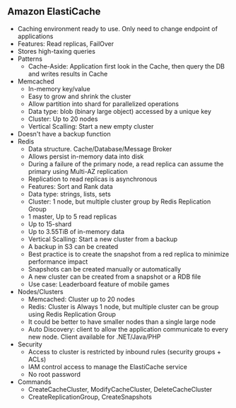 ## Amazon ElastiCache

* Caching environment ready to use. Only need to change endpoint of applications
* Features: Read replicas, FailOver
* Stores high-taxing queries
* Patterns
  * Cache-Aside: Application first look in the Cache, then query the DB and writes results in Cache
* Memcached
  * In-memory key/value
  * Easy to grow and shrink the cluster
  * Allow partition into shard for parallelized operations
  * Data type: blob (binary large object) accessed by a unique key
  * Cluster: Up to 20 nodes
  * Vertical Scalling: Start a new empty cluster
* Doesn't have a backup function
* Redis
  * Data structure. Cache/Database/Message Broker
  * Allows persist in-memory data into disk
  * During a failure of the primary node, a read replica can assume the primary using Multi-AZ replication
  * Replication to read replicas is asynchronous
  * Features: Sort and Rank data
  * Data type: strings, lists, sets
  * Cluster: 1 node, but multiple cluster group by Redis Replication Group
  * 1 master, Up to 5 read replicas
  * Up to 15-shard
  * Up to 3.55TiB of in-memory data
  * Vertical Scalling: Start a new cluster from a backup
  * A backup in S3 can be created
  * Best practice is to create the snapshot from a red replica to minimize performance impact
  * Snapshots can be created manually or automatically
  * A new cluster can be created from a snapshot or a RDB file
  * Use case: Leaderboard feature of mobile games
* Nodes/Clusters
  * Memcached: Cluster up to 20 nodes
  * Redis: Cluster is Always 1 node, but multiple cluster can be group using Redis Replication Group
  * It could be better to have smaller nodes than a single large node
  * Auto Discovery: client to allow the application communicate to every new node. Client available for .NET/Java/PHP
* Security
  * Access to cluster is restricted by inbound rules (security groups + ACLs)
  * IAM control access to manage the ElastiCache service
  * No root password
* Commands
  * CreateCacheCluster, ModifyCacheCluster, DeleteCacheCluster
  * CreateReplicationGroup, CreateSnapshots
